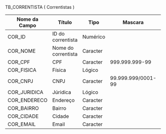 TB_CORRENTISTA ( Correntistas )

| Nome da Campo  | Título                 | Tipo      | Mascara            | Tamanho | Permite Nulo |
| -------------- | ---------------------- | --------- | ------------------ | ------- | ------------ |
| COR_ID         | ID do correntista      | Numérico  |                    | 10      | Não          |
| COR_NOME       | Nome do correntista    | Caracter  |                    | 100     | Não          |
| COR_CPF        | CPF                    | Caracter  | 999.999.999-99     | 14      | Sim          |
| COR_FISICA     | Física                 | Lógico    |                    |         | Não          |
| COR_CNPJ       | CNPJ                   | Caracter  | 99.999.999/0001-99 | 18      | Sim          |
| COR_JURIDICA   | Júridica               | Lógico    |                    |         | Não          |
| COR_ENDERECO   | Endereço               | Caracter  |                    | 100     | Sim          |
| COR_BAIRRO     | Bairro                 | Caracter  |                    | 100     | Sim          |
| COR_CIDADE     | Cidade                 | Caracter  |                    | 100     | Sim          |
| COR_EMAIL      | Email                  | Caracter  |                    | 100     | Sim          |
